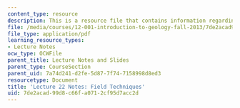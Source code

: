```yaml
---
content_type: resource
description: This is a resource file that contains information regarding field techniques.
file: /media/courses/12-001-introduction-to-geology-fall-2013/7de2acad99d8c66fa0712cf95d7acc2d_MIT12_001F13_Lec22Notes.pdf
file_type: application/pdf
learning_resource_types:
- Lecture Notes
ocw_type: OCWFile
parent_title: Lecture Notes and Slides
parent_type: CourseSection
parent_uid: 7a74d241-d2fe-5d87-7f74-7158998d8ed3
resourcetype: Document
title: 'Lecture 22 Notes: Field Techniques'
uid: 7de2acad-99d8-c66f-a071-2cf95d7acc2d
---
```

